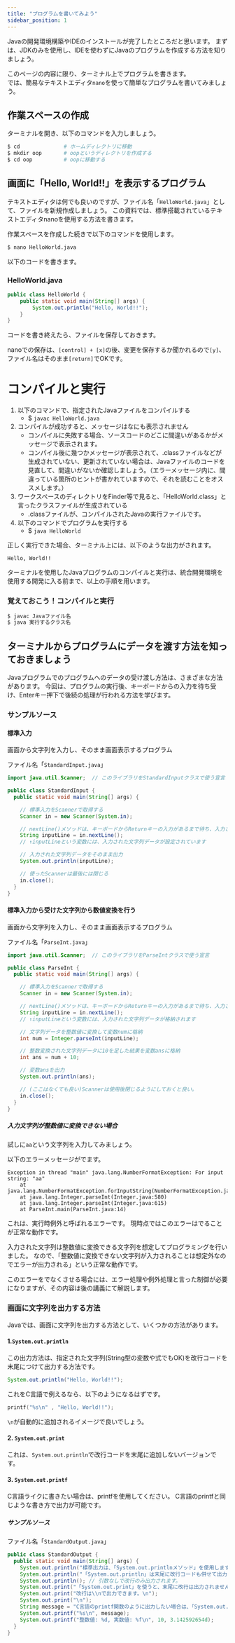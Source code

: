 ```yaml
---
title: "プログラムを書いてみよう"
sidebar_position: 1
---
```


Javaの開発環境構築やIDEのインストールが完了したところだと思います。
まずは、JDKのみを使用し、IDEを使わずにJavaのプログラムを作成する方法を知りましょう。

このページの内容に限り、ターミナル上でプログラムを書きます。  
では、簡易なテキストエディタ`nano`を使って簡単なプログラムを書いてみましょう。

## 作業スペースの作成

ターミナルを開き、以下のコマンドを入力しましょう。

```bash
$ cd              # ホームディレクトリに移動
$ mkdir oop       # oopというディレクトリを作成する
$ cd oop          # oopに移動する
```

## 画面に「Hello, World!!」を表示するプログラム

テキストエディタは何でも良いのですが、ファイル名「```HelloWorld.java```」として、ファイルを新規作成しましょう。
この資料では、標準搭載されているテキストエディタnanoを使用する方法を書きます。

作業スペースを作成した続きで以下のコマンドを使用します。

```bash
$ nano HelloWorld.java
```

以下のコードを書きます。

### HelloWorld.java

```java
public class HelloWorld {
    public static void main(String[] args) {
        System.out.println("Hello, World!!");
    }
}
```

コードを書き終えたら、ファイルを保存しておきます。

nanoでの保存は、`[control] + [x]`の後、変更を保存するか聞かれるので`[y]`、ファイル名はそのまま`[return]`でOKです。


# コンパイルと実行


1. 以下のコマンドで、指定されたJavaファイルをコンパイルする
    - $ `javac HelloWorld.java`
2. コンパイルが成功すると、メッセージはなにも表示されません
    - コンパイルに失敗する場合、ソースコードのどこに間違いがあるかがメッセージで表示されます。
    - コンパイル後に幾つかメッセージが表示されて、.classファイルなどが生成されていない、更新されていない場合は、Javaファイルのコードを見直して、間違いがないか確認しましょう。（エラーメッセージ内に、間違っている箇所のヒントが書かれていますので、それを読むことをオススメします。）
3. ワークスペースのディレクトリをFinder等で見ると、「HelloWorld.class」と言ったクラスファイルが生成されている
    - .classファイルが、コンパイルされたJavaの実行ファイルです。
4. 以下のコマンドでプログラムを実行する
    - $ `java HelloWorld`

正しく実行できた場合、ターミナル上には、以下のような出力がされます。

```
Hello, World!!
```

ターミナルを使用したJavaプログラムのコンパイルと実行は、統合開発環境を使用する開発に入る前まで、以上の手順を用います。

### 覚えておこう！コンパイルと実行

```bash
$ javac Javaファイル名
$ java 実行するクラス名
```

## ターミナルからプログラムにデータを渡す方法を知っておきましょう

Javaプログラムでのプログラムへのデータの受け渡し方法は、さまざまな方法があります。
今回は、プログラムの実行後、キーボードからの入力を待ち受け、Enterキー押下で後続の処理が行われる方法を学びます。

### サンプルソース

#### 標準入力

画面から文字列を入力し、そのまま画面表示するプログラム

ファイル名「```StandardInput.java```」

```java
import java.util.Scanner;  // このライブラリをStandardInputクラスで使う宣言

public class StandardInput {
  public static void main(String[] args) {

    // 標準入力をScannerで取得する
    Scanner in = new Scanner(System.in);

    // nextLine()メソッドは、キーボードからReturnキーの入力があるまで待ち、入力された1行を返す
    String inputLine = in.nextLine();
    // ↑inputLineという変数には、入力された文字列データが設定されています

    // 入力された文字列データをそのまま出力
    System.out.println(inputLine);

    // 使ったScannerは最後には閉じる
    in.close();
  }
}
```

#### 標準入力から受けた文字列から数値変換を行う

画面から文字列を入力し、そのまま画面表示するプログラム

ファイル名「```ParseInt.java```」

```java
import java.util.Scanner;  // このライブラリをParseIntクラスで使う宣言

public class ParseInt {
  public static void main(String[] args) {

    // 標準入力をScannerで取得する
    Scanner in = new Scanner(System.in);

    // nextLine()メソッドは、キーボードからReturnキーの入力があるまで待ち、入力された1行を返す
    String inputLine = in.nextLine();
    // ↑inputLineという変数には、入力された文字列データが格納されます

    // 文字列データを整数値に変換して変数numに格納
    int num = Integer.parseInt(inputLine);

    // 整数変換された文字列データに10を足した結果を変数ansに格納
    int ans = num + 10;

    // 変数ansを出力
    System.out.println(ans);

    // (ここはなくても良い)Scannerは使用後閉じるようにしておくと良い。
    in.close();
  }
}
```

##### 入力文字列が整数値に変換できない場合
試しに`aa`という文字列を入力してみましょう。

以下のエラーメッセージがでます。
```
Exception in thread "main" java.lang.NumberFormatException: For input string: "aa"
	at java.lang.NumberFormatException.forInputString(NumberFormatException.java:65)
	at java.lang.Integer.parseInt(Integer.java:580)
	at java.lang.Integer.parseInt(Integer.java:615)
	at ParseInt.main(ParseInt.java:14)
```

これは、実行時例外と呼ばれるエラーです。
現時点ではこのエラーはでることが正常な動作です。

入力された文字列は整数値に変換できる文字列を想定してプログラミングを行いました。
なので、「整数値に変換できない文字列が入力されることは想定外なのでエラーが出力される」という正常な動作です。

このエラーをでなくさせる場合には、エラー処理や例外処理と言った制御が必要になりますが、その内容は後の講義にて解説します。

### 画面に文字列を出力する方法

Javaでは、画面に文字列を出力する方法として、いくつかの方法があります。

#### 1.`System.out.println`
この出力方法は、指定された文字列(String型の変数や式でもOK)を改行コードを末尾につけて出力する方法です。

```java
System.out.println("Hello, World!!");
```

これをC言語で例えるなら、以下のようになるはずです。

```c
printf("%s\n" , "Hello, World!!");
```

`\n`が自動的に追加されるイメージで良いでしょう。

#### 2. `System.out.print`
これは、`System.out.println`で改行コードを末尾に追加しないバージョンです。

#### 3. `System.out.printf`
C言語ライクに書きたい場合は、printfを使用してください。
C言語のprintfと同じような書き方で出力が可能です。

##### サンプルソース

ファイル名「`StandardOutput.java`」

```java
public class StandardOutput {
  public static void main(String[] args) {
    System.out.println("標準出力は、「System.out.printlnメソッド」を使用します。");
    System.out.println("「System.out.println」は末尾に改行コードも併せて出力します。");
    System.out.println(); // 引数なしで改行のみ出力されます。
    System.out.print("「System.out.print」を使うと、末尾に改行は出力されません。");
    System.out.print("改行は\\nで出力できます。\n");
    System.out.print("\n");
    String message = "C言語のprintf関数のように出力したい場合は、「System.out.printf」を使います。";
    System.out.printf("%s\n", message);
    System.out.printf("整数値: %d, 実数値: %f\n", 10, 3.142592654d);
  }
}
```
